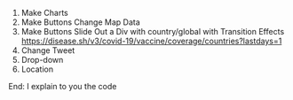 1. Make Charts
2. Make Buttons Change Map Data
3. Make Buttons Slide Out a Div with country/global with Transition Effects
   https://disease.sh/v3/covid-19/vaccine/coverage/countries?lastdays=1
4. Change Tweet
5. Drop-down
6. Location

End: I explain to you the code
